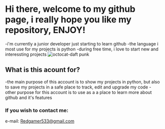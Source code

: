 # Hi there, welcome to my github page, i really hope you like my repository, ENJOY!
-i'm currently a junior developer just starting to learn github
-the language i most use for my projects is python 
-during free time, i love to start new and interessting projects
![octocat-daft punk](https://octodex.github.com/images/daftpunktocat-guy.gif)


## What is this acount for?
-the main purpose of this account is to show my projects in python, but also to save my projects in a safe place to track, edit and upgrade my code
-other purpose for this account is to use as a a place to learn more about github and it's features

### If you wish to contact me:
e-mail: Redgamer533@gmail.com

 
